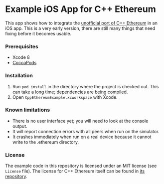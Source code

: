 Example iOS App for C++ Ethereum
================================

This app shows how to integrate the [unofficial port of C++ Ethereum][1] in an iOS app. This is a very early version, there are still many things that need fixing before it becomes usable.

### Prerequisites
* Xcode 8
* [CocoaPods][2]

### Installation
1. Run `pod install` in the directory where the project is checked out. This can take a long time; dependencies are being compiled.
2. Open `CppEthereumExample.xcworkspace` with Xcode.

### Known limitations
* There is no user interface yet; you will need to look at the console output.
* It will report connection errors with all peers when run on the simulator.
* It crashes immediately when run on a real device because it cannot write to the .ethereum directory.

### License
The example code in this repository is licensed under an MIT license (see `License` file). The license for C++ Ethereum itself can be found in [its repository][3].

[1]: https://github.com/cpp-ethereum-ios/cpp-ethereum-ios
[2]: https://cocoapods.org
[3]: https://github.com/ethereum/cpp-ethereum
